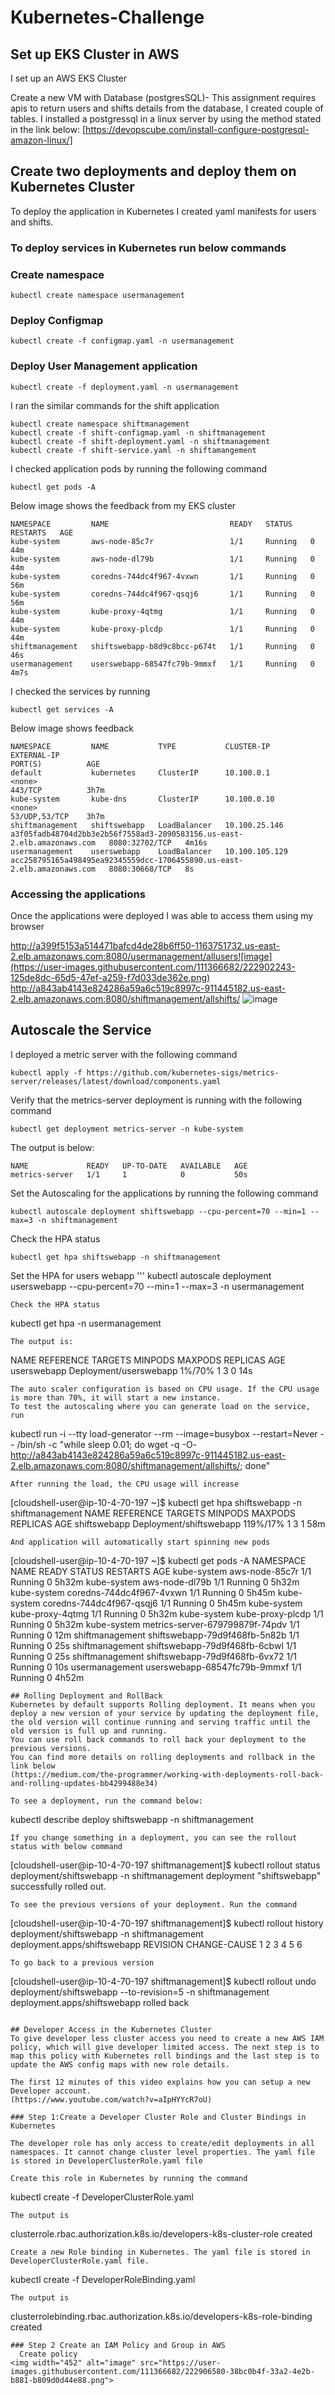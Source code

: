 # Kubernetes-Challenge
## Set up EKS Cluster in AWS
I set up an AWS EKS Cluster

Create  a new VM with Database (postgresSQL)- This assignment requires apis to return users and shifts details from the database, I created couple of tables. I installed a postgressql in a linux server by using the method stated in the link below:
[https://devopscube.com/install-configure-postgresql-amazon-linux/]

## Create two deployments and deploy them on Kubernetes Cluster
To deploy the application in Kubernetes I created yaml manifests for users and shifts.

### To deploy services in Kubernetes run below commands

### Create namespace
```
kubectl create namespace usermanagement
```

### Deploy Configmap
```
kubectl create -f configmap.yaml -n usermanagement
```

### Deploy User Management application
```
kubectl create -f deployment.yaml -n usermanagement
```
I ran the similar commands for the shift application

```
kubectl create namespace shiftmanagement
kubectl create -f shift-configmap.yaml -n shiftmanagement
kubectl create -f shift-deployment.yaml -n shiftmanagement
kubectl create -f shift-service.yaml -n shiftamangement
```

I checked application pods by running the following command
```
kubectl get pods -A
```
Below image shows the feedback from my EKS cluster
```
NAMESPACE         NAME                           READY   STATUS    RESTARTS   AGE
kube-system       aws-node-85c7r                 1/1     Running   0          44m
kube-system       aws-node-dl79b                 1/1     Running   0          44m
kube-system       coredns-744dc4f967-4vxwn       1/1     Running   0          56m
kube-system       coredns-744dc4f967-qsqj6       1/1     Running   0          56m
kube-system       kube-proxy-4qtmg               1/1     Running   0          44m
kube-system       kube-proxy-plcdp               1/1     Running   0          44m
shiftmanagement   shiftswebapp-b8d9c8bcc-p674t   1/1     Running   0          46s
usermanagement    userswebapp-68547fc79b-9mmxf   1/1     Running   0          4m7s
```

I checked the services by running

```
kubectl get services -A
```
Below image shows feedback 
```
NAMESPACE         NAME           TYPE           CLUSTER-IP       EXTERNAL-IP                                                               PORT(S)          AGE
default           kubernetes     ClusterIP      10.100.0.1       <none>                                                                    443/TCP          3h7m
kube-system       kube-dns       ClusterIP      10.100.0.10      <none>                                                                    53/UDP,53/TCP    3h7m
shiftmanagement   shiftswebapp   LoadBalancer   10.100.25.146    a3f05fadb48704d2bb3e2b56f7558ad3-2090583156.us-east-2.elb.amazonaws.com   8080:32702/TCP   4m16s
usermanagement    userswebapp    LoadBalancer   10.100.105.129   acc258795165a498495ea92345559dcc-1706455890.us-east-2.elb.amazonaws.com   8080:30668/TCP   8s
```
### Accessing the applications
Once the applications were deployed I was able to access them using my browser

http://a399f5153a514471bafcd4de28b6ff50-1163751732.us-east-2.elb.amazonaws.com:8080/usermanagement/allusers![image](https://user-images.githubusercontent.com/111366682/222902243-125de8dc-65d5-47ef-a259-f7d033de362e.png)
http://a843ab4143e824286a59a6c519c8997c-911445182.us-east-2.elb.amazonaws.com:8080/shiftmanagement/allshifts/ ![image](https://user-images.githubusercontent.com/111366682/222902261-de849beb-c5cc-48ee-b1b8-81edae897534.png)

## Autoscale the Service

I deployed a metric server with the following command
```
kubectl apply -f https://github.com/kubernetes-sigs/metrics-server/releases/latest/download/components.yaml
```
Verify that the metrics-server deployment is running with the following command
```
kubectl get deployment metrics-server -n kube-system
```
The output is below:
```
NAME             READY   UP-TO-DATE   AVAILABLE   AGE
metrics-server   1/1     1            0           50s
```
Set the Autoscaling for the applications by running the following command
```
kubectl autoscale deployment shiftswebapp --cpu-percent=70 --min=1 --max=3 -n shiftmanagement
```
Check the HPA status
```
kubectl get hpa shiftswebapp -n shiftmanagement
```
Set the HPA for users webapp
'''
kubectl autoscale deployment userswebapp --cpu-percent=70 --min=1 --max=3 -n usermanagement
```
Check the HPA status
```
kubectl get hpa -n usermanagement
```
The output is:
```
NAME          REFERENCE                TARGETS         MINPODS   MAXPODS   REPLICAS   AGE
userswebapp   Deployment/userswebapp   1%/70%   1         3        0          14s
```
The auto scaler configuration is based on CPU usage. If the CPU usage is more than 70%, it will start a new instance.
To test the autoscaling where you can generate load on the service, run
```
kubectl run -i  --tty load-generator --rm --image=busybox  --restart=Never  -- /bin/sh -c "while sleep 0.01; do wget -q -O- http://a843ab4143e824286a59a6c519c8997c-911445182.us-east-2.elb.amazonaws.com:8080/shiftmanagement/allshifts/; done"
```
After running the load, the CPU usage will increase
```
[cloudshell-user@ip-10-4-70-197 ~]$ kubectl get hpa shiftswebapp   -n shiftmanagement
NAME           REFERENCE                 TARGETS    MINPODS   MAXPODS   REPLICAS   AGE
shiftswebapp   Deployment/shiftswebapp   119%/17%   1         3        1          58m
```
And application will automatically start spinning new pods
```
[cloudshell-user@ip-10-4-70-197 ~]$ kubectl get pods -A
NAMESPACE         NAME                              READY   STATUS    RESTARTS   AGE
kube-system       aws-node-85c7r                    1/1     Running   0          5h32m
kube-system       aws-node-dl79b                    1/1     Running   0          5h32m
kube-system       coredns-744dc4f967-4vxwn          1/1     Running   0          5h45m
kube-system       coredns-744dc4f967-qsqj6          1/1     Running   0          5h45m
kube-system       kube-proxy-4qtmg                  1/1     Running   0          5h32m
kube-system       kube-proxy-plcdp                  1/1     Running   0          5h32m
kube-system       metrics-server-679799879f-74pdv   1/1     Running   0          12m
shiftmanagement   shiftswebapp-79d9f468fb-5n82b     1/1     Running   0          25s
shiftmanagement   shiftswebapp-79d9f468fb-6cbwl     1/1     Running   0          25s
shiftmanagement   shiftswebapp-79d9f468fb-6vx72     1/1     Running   0          10s
usermanagement    userswebapp-68547fc79b-9mmxf      1/1     Running   0          4h52m
```
## Rolling Deployment and RollBack
Kubernetes by default supports Rolling deployment. It means when you deploy a new version of your service by updating the deployment file, the old version will continue running and serving traffic until the old version is full up and running. 
You can use roll back commands to roll back your deployment to the previous versions.
You can find more details on rolling deployments and rollback in the link below
(https://medium.com/the-programmer/working-with-deployments-roll-back-and-rolling-updates-bb4299488e34)

To see a deployment, run the command below:
```
kubectl describe deploy shiftswebapp -n shiftmanagement
```
If you change something in a deployment, you can see the rollout status with below command
```
[cloudshell-user@ip-10-4-70-197 shiftmanagement]$ kubectl rollout status deployment/shiftswebapp -n shiftmanagement
deployment "shiftswebapp" successfully rolled out.
```
To see the previous versions of your deployment. Run the command
```
[cloudshell-user@ip-10-4-70-197 shiftmanagement]$ kubectl rollout history deployment/shiftswebapp -n shiftmanagement
deployment.apps/shiftswebapp 
REVISION  CHANGE-CAUSE
1         <none>
2         <none>
3         <none>
4         <none>
5         <none>
6         <none>
```
To go back to a previous version
```
[cloudshell-user@ip-10-4-70-197 shiftmanagement]$ kubectl rollout undo deployment/shiftswebapp --to-revision=5 -n shiftmanagement
deployment.apps/shiftswebapp rolled back
```

## Developer Access in the Kubernetes Cluster
To give developer less cluster access you need to create a new AWS IAM policy, which will give developer limited access. The next step is to map this policy with Kubernetes roll bindings and the last step is to update the AWS config maps with new role details.

The first 12 minutes of this video explains how you can setup a new Developer account.
(https://www.youtube.com/watch?v=aIpHYYcR7oU)

### Step 1:Create a Developer Cluster Role and Cluster Bindings in Kubernetes

The developer role has only access to create/edit deployments in all namespaces. It cannot change cluster level properties. The yaml file is stored in DeveloperClusterRole.yaml file
  
Create this role in Kubernetes by running the command
```
kubectl create -f DeveloperClusterRole.yaml
```
The output is
```
clusterrole.rbac.authorization.k8s.io/developers-k8s-cluster-role created
```
Create a new Role binding in Kubernetes. The yaml file is stored in DeveloperClusterRole.yaml file. 
```
kubectl create -f DeveloperRoleBinding.yaml
```
The output is
```
clusterrolebinding.rbac.authorization.k8s.io/developers-k8s-role-binding created
```
### Step 2 Create an IAM Policy and Group in AWS
  Create policy
<img width="452" alt="image" src="https://user-images.githubusercontent.com/111366682/222906580-38bc0b4f-33a2-4e2b-b881-b809d0d44e88.png">







